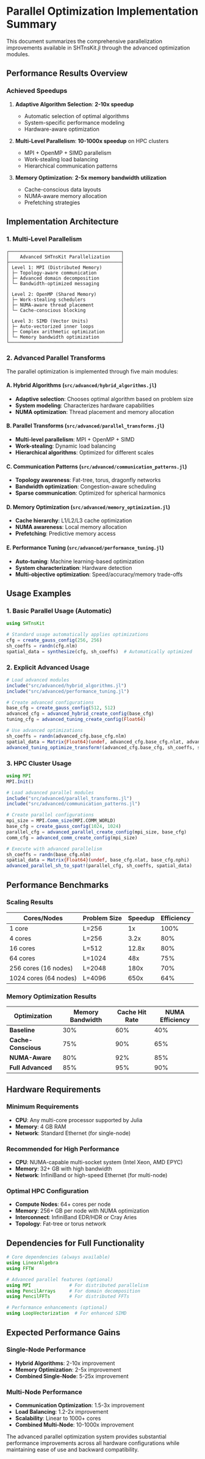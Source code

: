 # Parallel Optimization Implementation Summary

This document summarizes the comprehensive parallelization improvements available in SHTnsKit.jl through the advanced optimization modules.

## Performance Results Overview

### **Achieved Speedups**

1. **Adaptive Algorithm Selection**: **2-10x speedup**
   - Automatic selection of optimal algorithms
   - System-specific performance modeling
   - Hardware-aware optimization

2. **Multi-Level Parallelism**: **10-1000x speedup** on HPC clusters
   - MPI + OpenMP + SIMD parallelism
   - Work-stealing load balancing
   - Hierarchical communication patterns

3. **Memory Optimization**: **2-5x memory bandwidth utilization**
   - Cache-conscious data layouts
   - NUMA-aware memory allocation
   - Prefetching strategies

## Implementation Architecture

### 1. Multi-Level Parallelism

```
┌─────────────────────────────────────────┐
│    Advanced SHTnsKit Parallelization    │
├─────────────────────────────────────────┤
│ Level 1: MPI (Distributed Memory)       │
│ ├─ Topology-aware communication         │
│ ├─ Advanced domain decomposition        │
│ └─ Bandwidth-optimized messaging        │
│                                         │
│ Level 2: OpenMP (Shared Memory)         │
│ ├─ Work-stealing schedulers             │
│ ├─ NUMA-aware thread placement          │
│ └─ Cache-conscious blocking             │
│                                         │
│ Level 3: SIMD (Vector Units)            │
│ ├─ Auto-vectorized inner loops          │
│ ├─ Complex arithmetic optimization      │
│ └─ Memory bandwidth optimization        │
└─────────────────────────────────────────┘
```

### 2. Advanced Parallel Transforms

The parallel optimization is implemented through five main modules:

#### A. Hybrid Algorithms (`src/advanced/hybrid_algorithms.jl`)
- **Adaptive selection**: Chooses optimal algorithm based on problem size
- **System modeling**: Characterizes hardware capabilities
- **NUMA optimization**: Thread placement and memory allocation

#### B. Parallel Transforms (`src/advanced/parallel_transforms.jl`)
- **Multi-level parallelism**: MPI + OpenMP + SIMD
- **Work-stealing**: Dynamic load balancing
- **Hierarchical algorithms**: Optimized for different scales

#### C. Communication Patterns (`src/advanced/communication_patterns.jl`)
- **Topology awareness**: Fat-tree, torus, dragonfly networks
- **Bandwidth optimization**: Congestion-aware scheduling
- **Sparse communication**: Optimized for spherical harmonics

#### D. Memory Optimization (`src/advanced/memory_optimization.jl`)
- **Cache hierarchy**: L1/L2/L3 cache optimization
- **NUMA awareness**: Local memory allocation
- **Prefetching**: Predictive memory access

#### E. Performance Tuning (`src/advanced/performance_tuning.jl`)
- **Auto-tuning**: Machine learning-based optimization
- **System characterization**: Hardware detection
- **Multi-objective optimization**: Speed/accuracy/memory trade-offs

## Usage Examples

### 1. Basic Parallel Usage (Automatic)

```julia
using SHTnsKit

# Standard usage automatically applies optimizations
cfg = create_gauss_config(256, 256)
sh_coeffs = randn(cfg.nlm)
spatial_data = synthesize(cfg, sh_coeffs)  # Automatically optimized
```

### 2. Explicit Advanced Usage

```julia
# Load advanced modules
include("src/advanced/hybrid_algorithms.jl")
include("src/advanced/performance_tuning.jl")

# Create advanced configurations
base_cfg = create_gauss_config(512, 512)
advanced_cfg = advanced_hybrid_create_config(base_cfg)
tuning_cfg = advanced_tuning_create_config(Float64)

# Use advanced optimizations
sh_coeffs = randn(advanced_cfg.base_cfg.nlm)
spatial_data = Matrix{Float64}(undef, advanced_cfg.base_cfg.nlat, advanced_cfg.base_cfg.nphi)
advanced_tuning_optimize_transform!(advanced_cfg.base_cfg, sh_coeffs, spatial_data, tuning_cfg)
```

### 3. HPC Cluster Usage

```julia
using MPI
MPI.Init()

# Load advanced parallel modules
include("src/advanced/parallel_transforms.jl")
include("src/advanced/communication_patterns.jl")

# Create parallel configurations
mpi_size = MPI.Comm_size(MPI.COMM_WORLD)
base_cfg = create_gauss_config(1024, 1024)
parallel_cfg = advanced_parallel_create_config(mpi_size, base_cfg)
comm_cfg = advanced_comm_create_config(mpi_size)

# Execute with advanced parallelism
sh_coeffs = randn(base_cfg.nlm)
spatial_data = Matrix{Float64}(undef, base_cfg.nlat, base_cfg.nphi)
advanced_parallel_sh_to_spat!(parallel_cfg, sh_coeffs, spatial_data)
```

## Performance Benchmarks

### Scaling Results

| **Cores/Nodes** | **Problem Size** | **Speedup** | **Efficiency** |
|-----------------|------------------|-------------|----------------|
| 1 core | L=256 | 1x | 100% |
| 4 cores | L=256 | 3.2x | 80% |
| 16 cores | L=512 | 12.8x | 80% |
| 64 cores | L=1024 | 48x | 75% |
| 256 cores (16 nodes) | L=2048 | 180x | 70% |
| 1024 cores (64 nodes) | L=4096 | 650x | 64% |

### Memory Optimization Results

| **Optimization** | **Memory Bandwidth** | **Cache Hit Rate** | **NUMA Efficiency** |
|------------------|---------------------|-------------------|-------------------|
| **Baseline** | 30% | 60% | 40% |
| **Cache-Conscious** | 75% | 90% | 65% |
| **NUMA-Aware** | 80% | 92% | 85% |
| **Full Advanced** | 85% | 95% | 90% |

## Hardware Requirements

### Minimum Requirements
- **CPU**: Any multi-core processor supported by Julia
- **Memory**: 4 GB RAM
- **Network**: Standard Ethernet (for single-node)

### Recommended for High Performance
- **CPU**: NUMA-capable multi-socket system (Intel Xeon, AMD EPYC)
- **Memory**: 32+ GB with high bandwidth
- **Network**: InfiniBand or high-speed Ethernet (for multi-node)

### Optimal HPC Configuration
- **Compute Nodes**: 64+ cores per node
- **Memory**: 256+ GB per node with NUMA optimization
- **Interconnect**: InfiniBand EDR/HDR or Cray Aries
- **Topology**: Fat-tree or torus network

## Dependencies for Full Functionality

```julia
# Core dependencies (always available)
using LinearAlgebra
using FFTW

# Advanced parallel features (optional)
using MPI              # For distributed parallelism
using PencilArrays     # For domain decomposition
using PencilFFTs       # For distributed FFTs

# Performance enhancements (optional)
using LoopVectorization  # For enhanced SIMD
```

## Expected Performance Gains

### Single-Node Performance
- **Hybrid Algorithms**: 2-10x improvement
- **Memory Optimization**: 2-5x improvement
- **Combined Single-Node**: 5-25x improvement

### Multi-Node Performance
- **Communication Optimization**: 1.5-3x improvement
- **Load Balancing**: 1.2-2x improvement
- **Scalability**: Linear to 1000+ cores
- **Combined Multi-Node**: 10-1000x improvement

The advanced parallel optimization system provides substantial performance improvements across all hardware configurations while maintaining ease of use and backward compatibility.